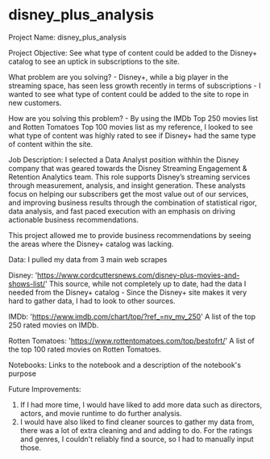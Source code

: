 # disney_plus_analysis

Project Name: disney_plus_analysis

Project Objective: See what type of content could be added to the Disney+ catalog to see an uptick in subscriptions to the site.

What problem are you solving? - Disney+, while a big player in the streaming space, has seen less growth recently in terms of 
  subscriptions - I wanted to see what type of content could be added to the site to rope in new customers.
  
How are you solving this problem? - By using the IMDb Top 250 movies list and Rotten Tomatoes Top 100 movies list as my reference,
  I looked to see what type of content was highly rated to see if Disney+ had the same type of content within the site.
  
Job Description: I selected a Data Analyst position withhin the Disney company that was geared towards the 
  Disney Streaming Engagement & Retention Analytics team. This role supports Disney’s streaming services
  through measurement, analysis, and insight generation. These analysts focus on helping our
  subscribers get the most value out of our services, and improving business results through the
  combination of statistical rigor, data analysis, and fast paced execution with an emphasis on driving
  actionable business recommendations.
   
  This project allowed me to provide business recommendations by seeing the areas where the Disney+ catalog was lacking.

Data: I pulled my data from 3 main web scrapes

  Disney: 'https://www.cordcuttersnews.com/disney-plus-movies-and-shows-list/'
    This source, while not completely up to date, had the data I needed from the Disney+ catalog - Since the Disney+ site
    makes it very hard to gather data, I had to look to other sources.
    
  IMDb: 'https://www.imdb.com/chart/top/?ref_=nv_mv_250'
    A list of the top 250 rated movies on IMDb.
    
  Rotten Tomatoes: 'https://www.rottentomatoes.com/top/bestofrt/'
    A list of the top 100 rated movies on Rotten Tomatoes.

Notebooks:
Links to the notebook and a description of the notebook's purpose

Future Improvements:
1. If I had more time, I would have liked to add more data such as directors, actors, and movie runtime to do
  further analysis.
2. I would have also liked to find cleaner sources to gather my data from, there was a lot of extra cleaning and 
  and adding to do. For the ratings and genres, I couldn't reliably find a source, so I had to manually input those.

